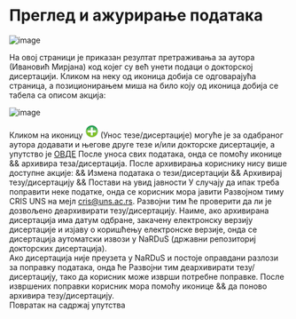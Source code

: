 # Преглед и ажурирање података
 
 ![image](https://user-images.githubusercontent.com/29538544/178452605-cf503cbc-b437-4a96-97d3-f6b8c704edf8.png)

На овој страници је приказан резултат претраживања за аутора (Ивановић Мирјана) код којег су већ унети подаци о докторској дисертацији. Кликом на неку од иконица добија се одговарајућа страница, а позиционирањем миша на било коју од иконица добија се табела са описом акција:  

![image](https://user-images.githubusercontent.com/29538544/178452866-96ce2cdb-92ea-4f21-a9d5-509d8d679744.png)
   
Кликом на иконицу ![image](../../../images/create24.png) (Унос тезе/дисертације) могуће је за одабраног аутора додавати и његове друге тезе и/или докторске дисертације, а упутство је [ОВДЕ](../unosPodataka.md) 
После уноса свих података, онда се помоћу иконице && архивира теза/дисертација. После архивирања кориснику нису више доступне акције: 
&& Измена података о тези/дисертацији
&& Архивирај тезу/дисертацију
&& Постави на увид јавности
У случају да ипак треба поправити неке податке, онда се корисник мора јавити Развојном тиму CRIS UNS на мејл cris@uns.ac.rs. Развојни тим ће проверити да ли је дозвољено деархивирати тезу/дисертацију. Наиме, ако архивирана дисертација има датум одбране, закачену електронску верзију дисертације  и изјаву о коришћењу електронске верзије, онда се дисертација аутоматски извози у  NaRDuS (државни репозиториј докторских дисертација).   
Ако дисертација није преузета у NaRDuS и постоје оправдани разлози за поправку података, онда ће Развојни тим деархивирати тезу/дисертацију, тако да корисник може изврши потребне поправке. После извршених поправки корисник мора помоћу иконице && да поново архивира тезу/дисертацију.  
Повратак на садржај упутства

